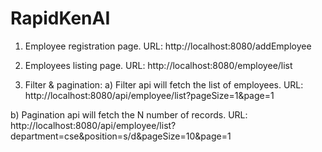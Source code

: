# RapidKenAI
1. Employee registration page.
URL: http://localhost:8080/addEmployee

2. Employees listing page.
URL: http://localhost:8080/employee/list

3. Filter & pagination:
a) Filter api will fetch the list of employees.
URL: http://localhost:8080/api/employee/list?pageSize=1&page=1

b) Pagination api will fetch the N number of records.
URL: http://localhost:8080/api/employee/list?department=cse&position=s/d&pageSize=10&page=1